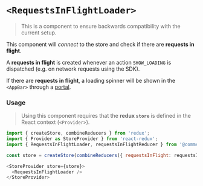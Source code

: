 # `<RequestsInFlightLoader>`

> This is a component to ensure backwards compatibility with the current setup.

This component will _connect_ to the store and check if there are **requests in
flight**.

A **requests in flight** is created whenever an action `SHOW_LOADING` is
dispatched (e.g. on network requests using the SDK).

If there are **requests in flight**, a loading spinner will be shown in the
`<AppBar>` through a [portal](https://reactjs.org/docs/portals.html).

### Usage

> Using this component requires that the **redux `store`** is defined in the
> React context (`<Provider>`).

```js
import { createStore, combineReducers } from 'redux';
import { Provider as StoreProvider } from 'react-redux';
import { RequestsInFlightLoader, requestsInFlightReducer } from '@commercetools-local/application-shell';

const store = createStore(combineReducers({ requestsInFlight: requestsInFlightReducer }));

<StoreProvider store={store}>
  <RequestsInFlightLoader />
</StoreProvider>
```
